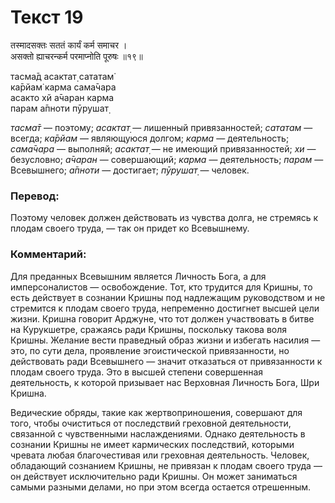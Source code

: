 # Текст 19

तस्मादसक्तः सततं कार्यं कर्म समाचर ।  
असक्तो ह्याचरन्कर्म परमाप्नोति पूरुषः ॥१९॥

тасма̄д асактат̣ сататам̇  
ка̄рйам̇ карма сама̄чара  
асакто хй а̄чаран карма  
парам а̄пноти пӯрушат̣

_тасма̄т_ — поэтому; _асактат̣_ — лишенный привязанностей; _сататам_ — всегда; _ка̄рйам_ — являющуюся долгом; _карма_ — деятельность; _сама̄чара_ — выполняй; _асактат̣_ — не имеющий привязанностей; _хи_ — безусловно; _а̄чаран_ — совершающий; _карма_ — деятельность; _парам_ — Всевышнего; _а̄пноти_ — достигает; _пӯрушат̣_ — человек.

### Перевод:

Поэтому человек должен действовать из чувства долга, не стремясь к плодам своего труда, — так он придет ко Всевышнему.

### Комментарий:

Для преданных Всевышним является Личность Бога, а для имперсоналистов — освобождение. Тот, кто трудится для Кришны, то есть действует в сознании Кришны под надлежащим руководством и не стремится к плодам своего труда, непременно достигнет высшей цели жизни. Кришна говорит Арджуне, что тот должен участвовать в битве на Курукшетре, сражаясь ради Кришны, поскольку такова воля Кришны. Желание вести праведный образ жизни и избегать насилия — это, по сути дела, проявление эгоистической привязанности, но действовать ради Всевышнего — значит отказаться от привязанности к плодам своего труда. Это в высшей степени совершенная деятельность, к которой призывает нас Верховная Личность Бога, Шри Кришна.

Ведические обряды, такие как жертвоприношения, совершают для того, чтобы очиститься от последствий греховной деятельности, связанной с чувственными наслаждениями. Однако деятельность в сознании Кришны не имеет кармических последствий, которыми чревата любая благочестивая или греховная деятельность. Человек, обладающий сознанием Кришны, не привязан к плодам своего труда — он действует исключительно ради Кришны. Он может заниматься самыми разными делами, но при этом всегда остается отрешенным.